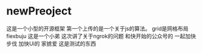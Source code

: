 # newPreoject
这是一个小型的开源框架
第一个上传的是一个关于js的算法。
grid是网格布局
fiexbuju
这是一个小弟
这次讲了关于ngrok的问题
和快开始的公众号的
一起加快步伐
加快Ui的
家掳爱
这是测试的东西
